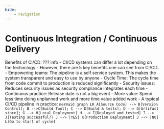 ```yaml
---
hide:
    - navigation
---
```

# Continuous Integration / Continuous Delivery

Benefits of CI/CD:
??? info
    - CI/CD systems can differ a lot depending on the technology
    - However, there are 5 key benefits one can see from CI/CD:
        - Empowering teams: The pipeline is a self service system. This makes the system transparent and easy to use by anyone
        - Cycle Time: The cycle time from code commit to production is reduced significantly
        - Security issues: Reduces security issues as security compliance integrates each time
        - Continuous practice: Release date is not a big event
        - More value: Spend less time doing unplanned work and more time value added work
    - A typical CI/CD pipeline in practice:
        ``` mermaid
            graph LR
            A[Source Code] --> B[Version Control];
            B -->C[Build Tool];
            C --> D[Build & tests];
            D --> G[Artifact store];
            G --> H[Local Deployment]
            H --> I[Deployed and tested]
            I --> J{Testing successful?}
            J --> |YES| K[Production Deployment]
            J --> |NO| L[Go to start of cycle]
        ```
